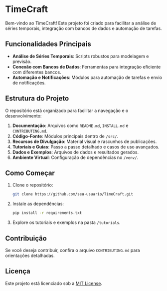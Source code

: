 # TimeCraft

Bem-vindo ao TimeCraft! Este projeto foi criado para facilitar a análise de séries temporais, integração com bancos de dados e automação de tarefas.

## Funcionalidades Principais

- **Análise de Séries Temporais**: Scripts robustos para modelagem e previsão.
- **Conexão com Bancos de Dados**: Ferramentas para integração eficiente com diferentes bancos.
- **Automação e Notificações**: Módulos para automação de tarefas e envio de notificações.

## Estrutura do Projeto

O repositório está organizado para facilitar a navegação e o desenvolvimento:

1. **Documentação**: Arquivos como `README.md`, `INSTALL.md` e `CONTRIBUTING.md`.
2. **Código-Fonte**: Módulos principais dentro de `/src/`.
3. **Recursos de Divulgação**: Material visual e rascunhos de publicações.
4. **Tutoriais e Guias**: Passo a passo detalhado e casos de uso avançados.
5. **Dados e Exemplos**: Arquivos de dados e resultados gerados.
6. **Ambiente Virtual**: Configuração de dependências no `/venv/`.

## Como Começar

1. Clone o repositório:
   ```sh
   git clone https://github.com/seu-usuario/TimeCraft.git
   ```
2. Instale as dependências:
   ```sh
   pip install -r requirements.txt
   ```
3. Explore os tutoriais e exemplos na pasta `/tutorials`.

## Contribuição

Se você deseja contribuir, confira o arquivo `CONTRIBUTING.md` para orientações detalhadas.

## Licença

Este projeto está licenciado sob a [MIT License](https://opensource.org/licenses/MIT).
